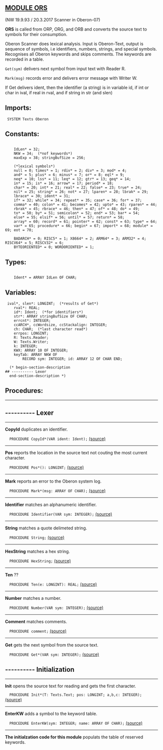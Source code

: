 
## [MODULE ORS](https://github.com/io-core/Build/blob/main/ORS.Mod)

(NW 19.9.93 / 20.3.2017  Scanner in Oberon-07)

**ORS** is called from ORP, ORG, and ORB and converts the source text to symbols for their consumption.

Oberon Scanner does lexical analysis. Input is Oberon-Text, output is
sequence of symbols, i.e identifiers, numbers, strings, and special symbols.
Recognises all Oberon keywords and skips comments. The keywords are recorded in a table.

`Get(sym)` delivers next symbol from input text with Reader R.

`Mark(msg)` records error and delivers error message with Writer W.

If Get delivers ident, then the identifier (a string) is in variable id, 
if int or char in ival, if real in rval, and if string in str (and slen) 


  ## Imports:
` SYSTEM Texts Oberon`

## Constants:
```
 
    IdLen* = 32;
    NKW = 34;  (*nof keywords*)
    maxExp = 38; stringBufSize = 256;
  
    (*lexical symbols*)
    null = 0; times* = 1; rdiv* = 2; div* = 3; mod* = 4;
    and* = 5; plus* = 6; minus* = 7; or* = 8; eql* = 9;
    neq* = 10; lss* = 11; leq* = 12; gtr* = 13; geq* = 14;
    in* = 15; is* = 16; arrow* = 17; period* = 18;
    char* = 20; int* = 21; real* = 22; false* = 23; true* = 24;
    nil* = 25; string* = 26; not* = 27; lparen* = 28; lbrak* = 29;
    lbrace* = 30; ident* = 31;
    if* = 32; while* = 34; repeat* = 35; case* = 36; for* = 37;
    comma* = 40; colon* = 41; becomes* = 42; upto* = 43; rparen* = 44;
    rbrak* = 45; rbrace* = 46; then* = 47; of* = 48; do* = 49;
    to* = 50; by* = 51; semicolon* = 52; end* = 53; bar* = 54;
    else* = 55; elsif* = 56; until* = 57; return* = 58;
    array* = 60; record* = 61; pointer* = 62; const* = 63; type* = 64;
    var* = 65; procedure* = 66; begin* = 67; import* = 68; module* = 69; eot = 70;

    BADARCH* = 0; RISC5* = 1; X8664* = 2; ARM64* = 3; ARM32* = 4; RISCV64* = 5; RISCV32* = 6;
    BYTEORIENTED* = 0; WORDORIENTED* = 1;

```
## Types:
```
 
    Ident* = ARRAY IdLen OF CHAR;

```
## Variables:
```
 ival*, slen*: LONGINT;  (*results of Get*)
    rval*: REAL;
    id*: Ident;  (*for identifiers*)
    str*: ARRAY stringBufSize OF CHAR;
    errcnt*: INTEGER;
    ccARCH*, ccWordsize, ccStackalign: INTEGER;
    ch: CHAR;  (*last character read*)
    errpos: LONGINT;
    R: Texts.Reader;
    W: Texts.Writer;
    k: INTEGER;
    KWX: ARRAY 10 OF INTEGER;
    keyTab: ARRAY NKW OF
        RECORD sym: INTEGER; id: ARRAY 12 OF CHAR END;
  
  (* begin-section-description
## ---------- Lexer
  end-section-description *)

```
## Procedures:
---
## ---------- Lexer
---
**CopyId** duplicates an identifier.

`  PROCEDURE CopyId*(VAR ident: Ident);` [(source)](https://github.com/io-core/Build/blob/main/ORS.Mod#L85)

---
**Pos** reports the location in the source text not couting the most current character.

`  PROCEDURE Pos*(): LONGINT;` [(source)](https://github.com/io-core/Build/blob/main/ORS.Mod#L93)

---
**Mark** reports an error to the Oberon system log.

`  PROCEDURE Mark*(msg: ARRAY OF CHAR);` [(source)](https://github.com/io-core/Build/blob/main/ORS.Mod#L101)

---
**Identifier** matches an alphanumeric identifier.

`  PROCEDURE Identifier(VAR sym: INTEGER);` [(source)](https://github.com/io-core/Build/blob/main/ORS.Mod#L115)

---
**String** matches a quote delimeted string.

`  PROCEDURE String;` [(source)](https://github.com/io-core/Build/blob/main/ORS.Mod#L134)

---
**HexString** matches a hex string.

`  PROCEDURE HexString;` [(source)](https://github.com/io-core/Build/blob/main/ORS.Mod#L150)

---
**Ten** ??

`  PROCEDURE Ten(e: LONGINT): REAL;` [(source)](https://github.com/io-core/Build/blob/main/ORS.Mod#L174)

---
**Number** matches a number.

`  PROCEDURE Number(VAR sym: INTEGER);` [(source)](https://github.com/io-core/Build/blob/main/ORS.Mod#L188)

---
**Comment** matches comments.

`  PROCEDURE comment;` [(source)](https://github.com/io-core/Build/blob/main/ORS.Mod#L261)

---
**Get** gets the next symbol from the source text.

`  PROCEDURE Get*(VAR sym: INTEGER);` [(source)](https://github.com/io-core/Build/blob/main/ORS.Mod#L279)

## ---------- Initialization
---
**Init** opens the source text for reading and gets the first character.

`  PROCEDURE Init*(T: Texts.Text; pos: LONGINT; a,b,c: INTEGER);` [(source)](https://github.com/io-core/Build/blob/main/ORS.Mod#L344)

---
**EnterKW** adds a symbol to the keyword table.

`  PROCEDURE EnterKW(sym: INTEGER; name: ARRAY OF CHAR);` [(source)](https://github.com/io-core/Build/blob/main/ORS.Mod#L355)

---
**The initialzation code for this module** populats the table of reserved keywords.
